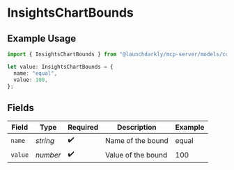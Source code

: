 # InsightsChartBounds

## Example Usage

```typescript
import { InsightsChartBounds } from "@launchdarkly/mcp-server/models/components";

let value: InsightsChartBounds = {
  name: "equal",
  value: 100,
};
```

## Fields

| Field              | Type               | Required           | Description        | Example            |
| ------------------ | ------------------ | ------------------ | ------------------ | ------------------ |
| `name`             | *string*           | :heavy_check_mark: | Name of the bound  | equal              |
| `value`            | *number*           | :heavy_check_mark: | Value of the bound | 100                |